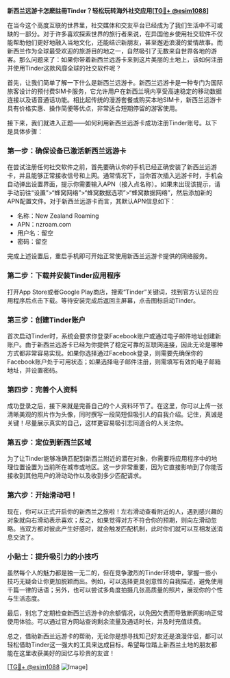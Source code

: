 **新西兰远游卡怎麽註冊Tinder？轻松玩转海外社交应用[[TG💪+ @esim1088](https://t.me/s/esim1088)]**

在当今这个高度互联的世界里，社交媒体和交友平台已经成为了我们生活中不可或缺的一部分。对于许多喜欢探索世界的旅行者来说，在异国他乡使用社交软件不仅能帮助他们更好地融入当地文化，还能结识新朋友，甚至邂逅浪漫的爱情故事。而新西兰作为全球最受欢迎的旅游目的地之一，自然吸引了无数来自世界各地的游客。那么问题来了：如果你带着新西兰远游卡来到这片美丽的土地上，该如何注册并使用Tinder这款风靡全球的社交软件呢？

首先，让我们简单了解一下什么是新西兰远游卡。新西兰远游卡是一种专门为国际旅客设计的预付费SIM卡服务，它允许用户在新西兰境内享受高速稳定的移动数据连接以及语音通话功能。相比起传统的漫游套餐或购买本地SIM卡，新西兰远游卡具有价格实惠、操作简便等优点，非常适合短期停留的游客使用。

接下来，我们就进入正题——如何利用新西兰远游卡成功注册Tinder账号。以下是具体步骤：

### 第一步：确保设备已激活新西兰远游卡

在尝试注册任何社交软件之前，首先要确认你的手机已经正确安装了新西兰远游卡，并且能够正常接收信号和上网。通常情况下，当你首次插入远游卡时，手机会自动弹出设置界面，提示你需要输入APN（接入点名称）。如果未出现该提示，请手动前往“设置”>“蜂窝网络”>“蜂窝数据选项”>“蜂窝数据网络”，然后添加新的APN配置文件。对于新西兰远游卡而言，其默认APN信息如下：
- 名称：New Zealand Roaming
- APN：nzroam.com
- 用户名：留空
- 密码：留空

完成上述设置后，重启手机即可开始正常使用新西兰远游卡提供的网络服务。

### 第二步：下载并安装Tinder应用程序

打开App Store或者Google Play商店，搜索“Tinder”关键词，找到官方认证的应用程序后点击下载。等待安装完成后返回主屏幕，点击图标启动Tinder。

### 第三步：创建Tinder账户

首次启动Tinder时，系统会要求你登录Facebook账户或通过电子邮件地址创建新账户。由于新西兰远游卡已经为你提供了稳定可靠的互联网连接，因此无论是哪种方式都非常容易实现。如果你选择通过Facebook登录，则需要先确保你的Facebook账户处于可用状态；如果选择电子邮件注册，则需填写有效的电子邮箱地址，并设置密码。

### 第四步：完善个人资料

成功登录之后，接下来就是完善自己的个人资料环节了。在这里，你可以上传一张清晰美观的照片作为头像，同时撰写一段简短但吸引人的自我介绍。记住，真诚是关键！尽量展示真实的自己，这样更容易吸引志同道合的人关注你。

### 第五步：定位到新西兰区域

为了让Tinder能够准确匹配到新西兰附近的潜在对象，你需要将应用程序中的地理位置设置为当前所在城市或地区。这一步非常重要，因为它直接影响到了你能否接收到其他用户的滑动动作以及收到多少匹配请求。

### 第六步：开始滑动吧！

现在，你可以正式开启你的新西兰之旅啦！左右滑动查看附近的人，遇到感兴趣的对象就向右滑动表示喜欢；反之，如果觉得对方不符合你的预期，则向左滑动忽略。当双方都对彼此产生好感时，就会触发匹配机制，此时你们就可以互相发送消息交流了。

### 小贴士：提升吸引力的小技巧

虽然每个人的魅力都是独一无二的，但在竞争激烈的Tinder环境中，掌握一些小技巧无疑会让你更加脱颖而出。例如，可以选择更具创意性的自我描述，避免使用千篇一律的话语；另外，也可以尝试多角度拍摄几张高质量的照片，展现你的个性与生活态度。

最后，别忘了定期检查新西兰远游卡的余额情况，以免因欠费而导致断网影响正常使用体验。可以通过官方网站查询剩余流量及通话时长，并及时充值续费。

总之，借助新西兰远游卡的帮助，无论你是想寻找知己好友还是浪漫伴侣，都可以轻松借助Tinder这一强大的工具来达成目标。希望每位踏上新西兰土地的朋友都能在这里收获美好的回忆与珍贵的友谊！

[[TG💪+ @esim1088](https://t.me/s/esim1088) ![Image](https://i.postimg.cc/4NQfJmqS/Snipaste-2025-05-13-00-14-12.png)]